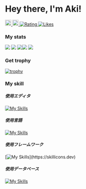 # Hey there, I'm Aki!
  <a href="https://twitter.com/aki96667887">
    <img height="20" src="https://img.shields.io/twitter/follow/aki96667887?label=Twitter&logo=twitter&style=flat" />
  </a>
  <a href="https://github.com/AkiGR">
    <img height="20" src="https://img.shields.io/github/followers/AkiGR?label=follow&logo=github&style=flat" />
  </a>
  <a href="https://atcoder.jp/users/Aki0712?contestType=algo">
   <img src="https://badgen.org/img/atcoder/Aki0712/rating/algorithm?style=plastic" alt="Rating" />
  </a>
  <a href="https://zenn.dev/aki_pro">
   <img src="https://badgen.org/img/zenn/aki_pro/likes?style=plastic" alt="Likes" />
  </a>
  


<h3>My stats</h3>

![](https://github-readme-stats.vercel.app/api?username=AkiGR&show_icons=true&theme=tokyonight)
![](https://github-readme-stats.vercel.app/api/top-langs/?username=AkiGR&theme=tokyonight)
![](http://github-profile-summary-cards.vercel.app/api/cards/profile-details?username=AKiGR&theme=tokyonight)![](http://github-profile-summary-cards.vercel.app/api/cards/most-commit-language?username=AkiGR&theme=tokyonight)
![](http://github-profile-summary-cards.vercel.app/api/cards/stats?username=AkiGR&theme=tokyonight)
  
<h3>Get trophy</h3>

[![trophy](https://github-profile-trophy.vercel.app/?username=AkiGR&theme=onedark)](https://github.com/ryo-ma/github-profile-trophy)
  
<h3>My skill</h3>
<h5>使用エディタ</h5>

[![My Skills](https://skillicons.dev/icons?i=neovim,vscode,androidstudio,eclipse)](https://skillicons.dev)

<h5>使用言語</h5>

[![My Skills](https://skillicons.dev/icons?i=flutter,java,js,ts,php,py,swift,dart,html,css,sass)](https://skillicons.dev)

<h5>使用フレームワーク</h5>

[![My Skills](https://skillicons.dev/icons?i=react,bootstrap,spring,)](https://skillicons.dev)

<h5>使用データベース</h5>

[![My Skills](https://skillicons.dev/icons?i=mysql,sqlite)](https://skillicons.dev)
